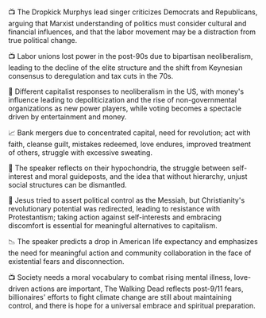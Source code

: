 📺 The Dropkick Murphys lead singer criticizes Democrats and Republicans, arguing that Marxist understanding of politics must consider cultural and financial influences, and that the labor movement may be a distraction from true political change.

📺 Labor unions lost power in the post-90s due to bipartisan neoliberalism, leading to the decline of the elite structure and the shift from Keynesian consensus to deregulation and tax cuts in the 70s.

📰 Different capitalist responses to neoliberalism in the US, with money's influence leading to depoliticization and the rise of non-governmental organizations as new power players, while voting becomes a spectacle driven by entertainment and money.

📈 Bank mergers due to concentrated capital, need for revolution; act with faith, cleanse guilt, mistakes redeemed, love endures, improved treatment of others, struggle with excessive sweating.

🎥 The speaker reflects on their hypochondria, the struggle between self-interest and moral guideposts, and the idea that without hierarchy, unjust social structures can be dismantled.

📜 Jesus tried to assert political control as the Messiah, but Christianity's revolutionary potential was redirected, leading to resistance with Protestantism; taking action against self-interests and embracing discomfort is essential for meaningful alternatives to capitalism.

📉 The speaker predicts a drop in American life expectancy and emphasizes the need for meaningful action and community collaboration in the face of existential fears and disconnection.

📺 Society needs a moral vocabulary to combat rising mental illness, love-driven actions are important, The Walking Dead reflects post-9/11 fears, billionaires' efforts to fight climate change are still about maintaining control, and there is hope for a universal embrace and spiritual preparation.


